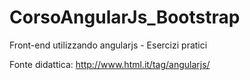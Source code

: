 # CorsoAngularJs_Bootstrap
Front-end utilizzando angularjs - Esercizi pratici

Fonte didattica: http://www.html.it/tag/angularjs/
